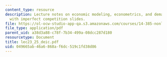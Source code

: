 ```yaml
---
content_type: resource
description: Lecture notes on economic modeling, econometrics, and demand estimation
  with imperfect competition slides.
file: https://ol-ocw-studio-app-qa.s3.amazonaws.com/courses/14-385-nonlinear-econometric-analysis-fall-2007/049665ab46a6868af6dc519c1fd38d86_lec23_25_deic.pdf
file_type: application/pdf
parent_uid: a38d3a88-c78f-7b34-499a-08dcc287d180
resourcetype: Document
title: lec23_25_deic.pdf
uid: 049665ab-46a6-868a-f6dc-519c1fd38d86
---
```

